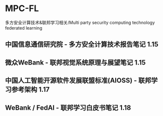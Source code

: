 # MPC-FL
多方安全计算技术&amp;联邦学习相关/Multi party security computing technology federated learning
## 中国信息通信研究院 - 多方安全计算技术报告笔记 1.15
## 微众WeBank - 联邦视觉系统原理与展望笔记 1.15
## 中国人工智能开源软件发展联盟标准(AIOSS) - 联邦学习参考架构 1.17 
## WeBank / FedAI - 联邦学习白皮书笔记 1.18
